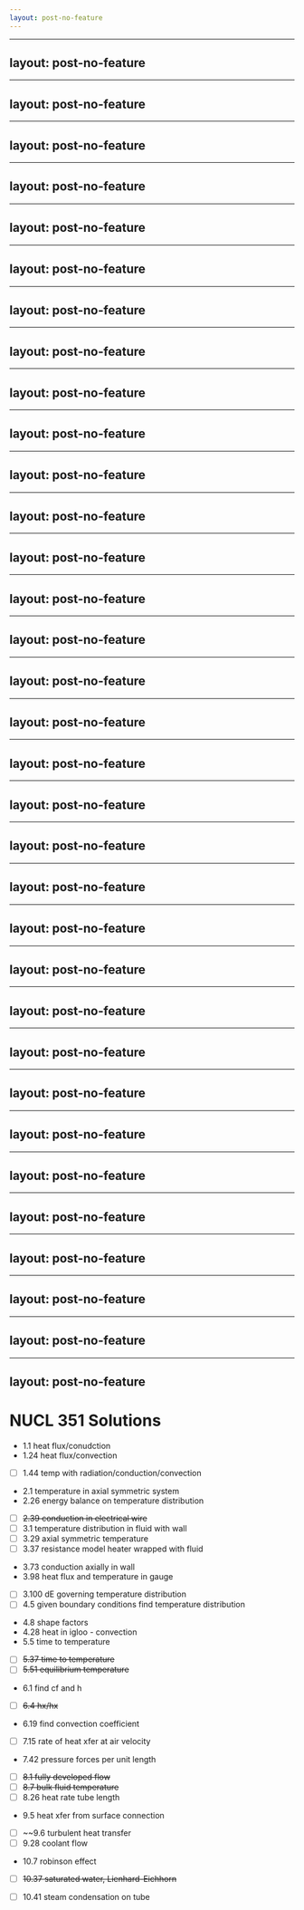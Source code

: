 ```yaml
---
layout: post-no-feature
---
```



---
layout: post-no-feature
---


---
layout: post-no-feature
---


---
layout: post-no-feature
---


---
layout: post-no-feature
---


---
layout: post-no-feature
---


---
layout: post-no-feature
---


---
layout: post-no-feature
---


---
layout: post-no-feature
---


---
layout: post-no-feature
---


---
layout: post-no-feature
---


---
layout: post-no-feature
---


---
layout: post-no-feature
---


---
layout: post-no-feature
---


---
layout: post-no-feature
---


---
layout: post-no-feature
---


---
layout: post-no-feature
---


---
layout: post-no-feature
---


---
layout: post-no-feature
---


---
layout: post-no-feature
---


---
layout: post-no-feature
---


---
layout: post-no-feature
---


---
layout: post-no-feature
---


---
layout: post-no-feature
---


---
layout: post-no-feature
---


---
layout: post-no-feature
---


---
layout: post-no-feature
---


---
layout: post-no-feature
---


---
layout: post-no-feature
---


---
layout: post-no-feature
---


---
layout: post-no-feature
---


---
layout: post-no-feature
---


---
layout: post-no-feature
---


---
layout: post-no-feature
---


# NUCL 351 Solutions

- 1.1 heat flux/conudction
- 1.24 heat flux/convection
- [ ] 1.44 temp with radiation/conduction/convection
- 2.1 temperature in axial symmetric system
- 2.26 energy balance on temperature distribution
- [ ] ~~2.39 conduction in electrical wire~~
- [ ] 3.1 temperature distribution in fluid with wall
- [ ] 3.29 axial symmetric temperature
- [ ] 3.37 resistance model heater wrapped with fluid
- 3.73 conduction axially in wall
- 3.98 heat flux and temperature in gauge
- [ ] 3.100 dE governing temperature distribution
- [ ] 4.5 given boundary conditions find temperature distribution
- 4.8 shape factors
- 4.28 heat in igloo - convection
- 5.5 time to temperature
- [ ] ~~5.37 time to temperature~~
- [ ] ~~5.51 equilibrium temperature~~
- 6.1 find cf and h
- [ ] ~~6.4 hx/hx~~
- 6.19 find convection coefficient
- [ ] 7.15 rate of heat xfer at air velocity
- 7.42 pressure forces per unit length
- [ ] ~~8.1 fully developed flow~~
- [ ] ~~8.7 bulk fluid temperature~~
- [ ] 8.26 heat rate tube length
- 9.5 heat xfer from surface connection
- [ ] ~~9.6 turbulent heat transfer
- [ ] 9.28 coolant flow
- 10.7 robinson effect
- [ ] ~~10.37 saturated water, Lienhard-Eichhorn~~
- [ ] 10.41 steam condensation on tube

































